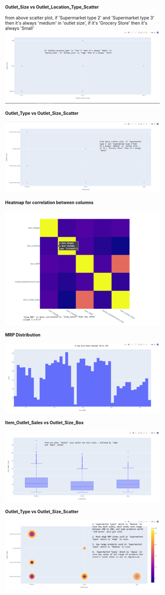 


#### Outlet_Size vs Outlet_Location_Type_Scatter
from above scatter plot, if 'Supermarket type 2' and 'Supermarket type 3'
then it's always 'medium' in 'outlet size', if it's 'Grocery Store' then it's always 'Small'
![alt text](https://github.com/zalak30/big_mart_sales/blob/master/Visualization/Location_type%20vs%20Size.png)
#### Outlet_Type vs Outlet_Size_Scatter
![alt text](https://github.com/zalak30/big_mart_sales/blob/master/Visualization/Outlet_type%20vs%20Size.png)
#### Heatmap for correlation between columns
![alt text](https://github.com/zalak30/big_mart_sales/blob/master/Visualization/heatmap.png)
#### MRP Distribution
![alt text](https://github.com/zalak30/big_mart_sales/blob/master/Visualization/mrp_distribution.png)
#### Item_Outlet_Sales vs Outlet_Size_Box
![alt text](https://github.com/zalak30/big_mart_sales/blob/master/Visualization/sales%20vs%20size.png)
#### Outlet_Type vs Outlet_Size_Scatter
![alt text](https://github.com/zalak30/big_mart_sales/blob/master/Visualization/type%20vs%20size_scatter.png)
